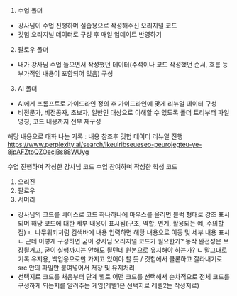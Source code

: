 1. 수업 폴더
- 강사님이 수업 진행하며 실습용으로 작성해주신 오리지널 코드
- 깃헙 오리지널 데이터로 구성 후 매일 업데이트 반영하기


2. 팔로우 폴더
- 내가 강사님 수업 들으면서 작성했던 데이터(주석이나 코드 작성했던 순서, 흐름 등 부가적인 내용이 포함되어 있음) 구성


3. AI 폴더
- AI에게 프롬프트로 가이드라인 정의 후 가이드라인에 맞게 리뉴얼 데이터 구성
- 비전문가, 비전공자, 초보자, 일반인 대상으로 이해할 수 있도록 폴더 트리부터 파일 명칭, 코드 내용까지 전부 재구성


해당 내용으로 대화 나눈 기록 : 내용 참조후 깃헙 데이터 리뉴얼 진행
https://www.perplexity.ai/search/ikeulribseueseo-peurojegteu-ye-8jpAFZtpQZOecjBs88WUyg



수업 진행하며 작성한 강사님 코드
수업 참여하며 작성한 학생 코드

1. 오리진
2. 팔로우
3. 서머리
- 강사님의 코드를 베이스로 코드 하나하나에 마우스를 올리면 블럭 형태로 강조 표시되며 해당 코드에 대한 세부 내용이 표시됨(구조, 역할, 연계, 활용되는 예, 주의할점)
ㄴ 나무위키처럼 검색바에 내용 입력하면 해당 내용으로 이동 및 세부 내용 표시
ㄴ 근데 이렇게 구성하면 굳이 강사님 오리지널 코드가 필요한가? 동작 완전성은 보장될거고, 굳이 실행까지는 안해도 될텐데 원본으로 유지해야 하는가?
ㄴ 말그대로 기록 유지용, 백업용으로만 가지고 있어야 할 듯 / 깃헙에서 클론하고 잘라내기로 src 안의 파일만 붙여넣어서 저장 및 유지처리
- 선택지로 코드를 처음부터 단계 별로 어떤 코드를 선택해서 순차적으로 전체 코드를 구성하게 되는지를 알려주는 게임(레벨1은 선택지로 레벨2는 작성지로)